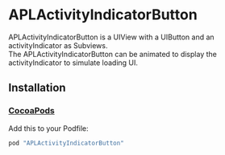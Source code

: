 # APLActivityIndicatorButton

APLActivityIndicatorButton is a UIView with a UIButton and an activityIndicator as Subviews.    
The APLActivityIndicatorButton can be animated to display the activityIndicator to simulate loading UI.


## Installation

### [CocoaPods](https://guides.cocoapods.org/using/using-cocoapods.html)

Add this to your Podfile:

```ruby
pod "APLActivityIndicatorButton"
```
